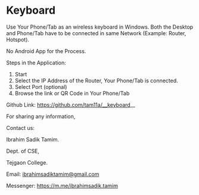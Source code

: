 # __Keyboard__ 

Use Your Phone/Tab as an wireless keyboard in Windows. Both the Desktop and Phone/Tab have to be connected in same Network (Example: Router, Hotspot).

No Android App for the Process.

Steps in the Application:
1. Start
2. Select the IP Address of the Router, Your Phone/Tab is connected.
3. Select Port (optional)
4. Browse the link or QR Code in Your Phone/Tab

Github Link: https://github.com/tam11a/__keyboard__

For sharing any information,

Contact us:

Ibrahim Sadik Tamim.

Dept. of CSE,

Tejgaon College.

Email: ibrahimsadiktamim@gmail.com

Messenger: https://m.me/ibrahimsadik.tamim
